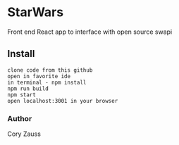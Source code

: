 # StarWars
Front end React app to interface with open source swapi

## Install

```
clone code from this github
open in favorite ide
in terminal - npm install
npm run build
npm start
open localhost:3001 in your browser
```

### Author
Cory Zauss
